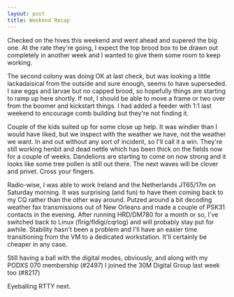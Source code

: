 ```yaml
---
layout: post
title: Weekend Recap
---
```

Checked on the hives this weekend and went ahead and supered the big one. At the rate they're going, I expect the top brood box to be drawn out completely in another week and I wanted to give them some room to keep working.

The second colony was doing OK at last check, but was looking a little lackadaisical from the outside and sure enough, seems to have superseded. I saw eggs and larvae but no capped brood, so hopefully things are starting to ramp up here shortly. If not, I should be able to move a frame or two over from the boomer and kickstart things.  I had added a feeder with 1:1 last weekend to encourage comb building but they're not finding it.

Couple of the kids suited up for some close up help. It was windier than I would have liked, but we inspect with the weather we have, not the weather we want. In and out without any sort of incident, so I'll call it a win. They're still working henbit and dead nettle which has been thick on the fields now for a couple of weeks. Dandelions are starting to come on now strong and it looks like some tree pollen is still out there. The next waves will be clover and privet. Cross your fingers.

Radio-wise, I was able to work Ireland and the Netherlands JT65/17m on Saturday morning. It was surprising (and fun) to have them coming back to my CQ rather than the other way around. Putzed around a bit decoding weather fax transmissions out of New Orleans and made a couple of PSK31 contacts in the evening. After running HRD/DM780 for a month or so, I've switched back to Linux (flrig/fldigi/cqrlog) and will probably stay put for awhile. Stability hasn't been a problem and I'll have an easier time transitioning from the VM to a dedicated workstation. It'll certainly be cheaper in any case.

Still having a ball with the digital modes, obviously, and along with my PODXS 070 membership (#2497) I joined the 30M Digital Group last week too (#8217)

Eyeballing RTTY next.

